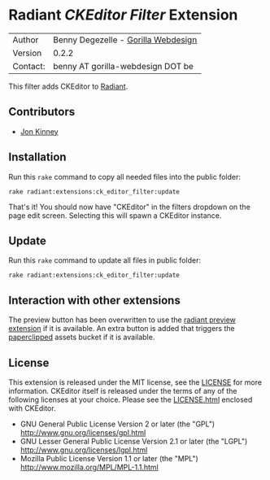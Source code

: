 Radiant *CKEditor Filter* Extension
===================================

<table>
    <tr>
        <td>Author</td>
        <td>Benny Degezelle - <a href="http://www.gorilla-webdesign.be">Gorilla Webdesign</a></td>
    </tr>
    <tr>
        <td>Version</td>
        <td>0.2.2</td>
    </tr>
    <tr>
        <td>Contact:</td>
        <td>benny AT gorilla-webdesign DOT be</td>
    </tr>
</table>

This filter adds CKEditor to [Radiant](http://www.radiantcms.org/).

Contributors
------------

* [Jon Kinney](http://jonkinney.com/)

Installation
------------

Run this `rake` command to copy all needed files into the public folder:

	rake radiant:extensions:ck_editor_filter:update

That's it! You should now have "CKEditor" in the filters dropdown on the page edit screen.
Selecting this will spawn a CKEditor instance.

Update
------

Run this `rake` command to update all files in public folder:

    rake radiant:extensions:ck_editor_filter:update

Interaction with other extensions
---------------------------------

The preview button has been overwritten to use the [radiant preview extension](https://github.com/jomz/radiant-page-preview-extension) if it is available.
An extra button is added that triggers the [paperclipped](https://github.com/jomz/paperclipped) assets bucket if it is available.

License
-------

This extension is released under the MIT license, see the [LICENSE](master/LICENSE) for more
information. CKEditor itself is released under the terms of any of the following licenses at your
choice. Please see the [LICENSE.html](master/public/ckeditor/LICENSE.HTML) enclosed with CKEditor.

- GNU General Public License Version 2 or later (the "GPL")
  http://www.gnu.org/licenses/gpl.html
- GNU Lesser General Public License Version 2.1 or later (the "LGPL")
  http://www.gnu.org/licenses/lgpl.html
- Mozilla Public License Version 1.1 or later (the "MPL")
  http://www.mozilla.org/MPL/MPL-1.1.html

